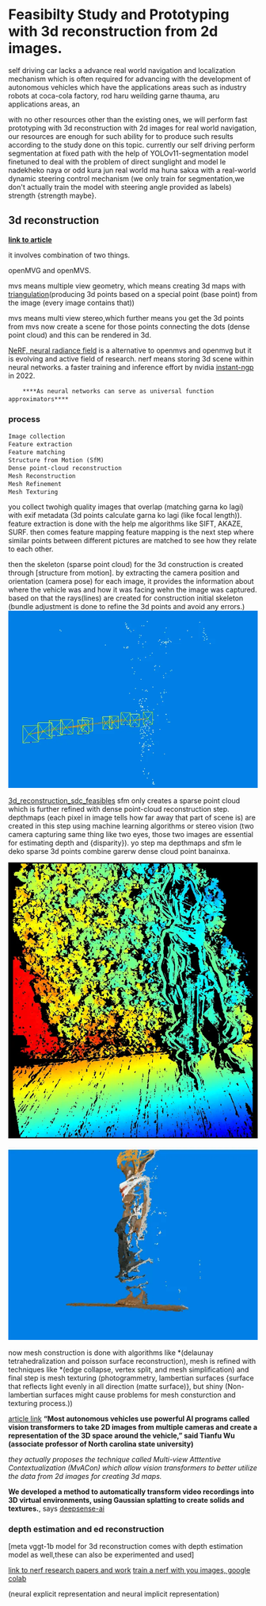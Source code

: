 # Feasibilty Study and Prototyping with 3d reconstruction from 2d images. 

self driving car lacks a advance real world navigation and localization mechanism which is often required for advancing with the development of autonomous vehicles which have the applications areas such as industry robots at coca-cola factory, rod haru weilding garne thauma, aru applications areas, an



with no other resources other than the existing ones, we will perform fast prototyping with 3d reconstruction with 2d images for real world navigation, our resources are enough for such ability for to produce such results according to the study done on this topic. currently our self driving perform segmentation at fixed path with the help of YOLOv11-segmentation model finetuned to deal with the problem of direct sunglight and model le nadekheko naya or odd kura jun real world ma huna sakxa with a real-world dynamic steering control mechanism (we only train for segmentation,we don't actually train the model with steering angle provided as labels) strength {strength maybe}.



## 3d reconstruction

**[link to article](https://medium.com/@popovici.cristina211/3d-reconstruction-from-2d-images-using-openmvg-and-openmvs-b23bc7adb616)**


it involves combination of  two things. 

openMVG and openMVS.

mvs means multiple view geometry, which means creating 3d maps with [triangulation](https://en.wikipedia.org/wiki/Triangulation)(producing 3d points based on a special point (base point) from the image (every image contains that))  

mvs means multi view stereo,which further means you get the 3d points from mvs now create a scene for those points connecting the dots (dense point cloud) and this can be rendered in 3d.  

[NeRF, neural radiance field](https://huggingface.co/learn/computer-vision-course/unit8/nerf) is a alternative to openmvs and openmvg but it is  evolving and active field of research. 
nerf means storing 3d scene within neural networks. a faster training and inference effort by nvidia [instant-ngp](https://nvlabs.github.io/instant-ngp/) in 2022.


        ****As neural networks can serve as universal function approximators****

### process 

    Image collection
    Feature extraction
    Feature matching
    Structure from Motion (SfM)
    Dense point-cloud reconstruction
    Mesh Reconstruction
    Mesh Refinement
    Mesh Texturing


you collect twohigh quality images that overlap (matching garna ko lagi) with exif metadata (3d points calculate garna ko lagi (like focal length)). feature extraction is done with the help me algorithms like SIFT, AKAZE, SURF. then comes feature mapping 
feature mapping is the next step where similar points between different pictures are matched to see how they relate to each other. 

then the skeleton (sparse point cloud) for the 3d construction is created through [structure from motion]. by extracting the camera position and orientation (camera pose) for each image, it provides the information about where the vehicle was and how it was facing wehn the image was captured. based on that the rays(lines) are created for construction initial skeleton
    (bundle adjustment is done to refine the 3d points and avoid any errors.)
![sparse 3d point cloud/skeleton](image-3.png)


[3d_reconstruction_sdc_feasibles](#depth-estimation-and-ed-reconstruction) sfm only creates a sparse point cloud which is further refined with dense point-cloud reconstruction step. depthmaps (each pixel in image tells how far away that part of scene is) are created in this step using machine learning algorithms or stereo vision (two camera capturing same thing like two eyes, those two images are essential for estimating depth and {disparity}). yo step ma depthmaps and sfm le deko sparse 3d points combine garerw dense cloud point banainxa. 

![depthmap of initial image](image-1.png)

![dense cloud point 3d](image-2.png)


now mesh construction is done with algorithms like *(delaunay tetrahedralization and poisson surface reconstruction), mesh is refined with techniques like *(edge collapse, vertex split, and mesh simplification) and final step is mesh texturing (photogrammetry, lambertian surfaces {surface that reflects light evenly in all direction (matte surface)}, but shiny (Non-lambertian surfaces might cause problems for mesh consturction and texturing process.))



[article link](https://www.theengineer.co.uk/content/news/3d-mapping-technique-could-improve-navigation-for-autonomous-vehicles/)
**“Most autonomous vehicles use powerful AI programs called vision transformers to take 2D images from multiple cameras and create a representation of the 3D space around the vehicle,” said Tianfu Wu (associate professor of North carolina state university)**

*they actually proposes the technique called Multi-view Atttentive Contextualization (MvACon) which allow vision transformers to better utilize the data from 2d images for creating 3d maps.*


**We developed a method to automatically transform video recordings into 3D virtual environments, using Gaussian splatting to create solids and textures.**, says [deepsense-ai](https://deepsense.ai/case-studies/automating-3d-map-rendering-for-autonomous-vehicle-testing/)



### depth estimation and ed reconstruction
[meta vggt-1b model for 3d reconstruction comes with depth estimation model as well,these can also be experimented and used]


[link to nerf research papers and work](https://github.com/awesome-NeRF/awesome-NeRF)
[train a nerf with you images, google colab](https://colab.research.google.com/github/nerfstudio-project/nerfstudio/blob/main/colab/demo.ipynb#scrollTo=9oyLHl8QfYwP)

(neural explicit representation and neural implicit representation)



